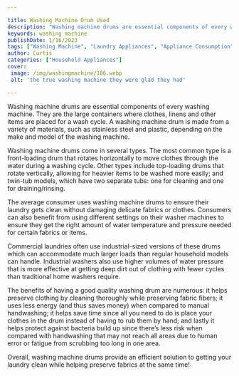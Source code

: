 ```yaml
---

title: Washing Machine Drum Used
description: "Washing machine drums are essential components of every washing machine. They are the large containers where clothes, linens and o...find out now"
keywords: washing machine
publishDate: 1/16/2023
tags: ["Washing Machine", "Laundry Appliances", "Appliance Consumption", "Clean Appliance"]
author: Curtis
categories: ["Household Appliances"]
cover: 
 image: /img/washingmachine/186.webp
 alt: 'the true washing machine they were glad they had'

---
```


Washing machine drums are essential components of every washing machine. They are the large containers where clothes, linens and other items are placed for a wash cycle. A washing machine drum is made from a variety of materials, such as stainless steel and plastic, depending on the make and model of the washing machine.

Washing machine drums come in several types. The most common type is a front-loading drum that rotates horizontally to move clothes through the water during a washing cycle. Other types include top-loading drums that rotate vertically, allowing for heavier items to be washed more easily; and twin-tub models, which have two separate tubs: one for cleaning and one for draining/rinsing.

The average consumer uses washing machine drums to ensure their laundry gets clean without damaging delicate fabrics or clothes. Consumers can also benefit from using different settings on their washer machines to ensure they get the right amount of water temperature and pressure needed for certain fabrics or items. 

Commercial laundries often use industrial-sized versions of these drums which can accommodate much larger loads than regular household models can handle. Industrial washers also use higher volumes of water pressure that is more effective at getting deep dirt out of clothing with fewer cycles than traditional home washers require. 

The benefits of having a good quality washing drum are numerous: it helps preserve clothing by cleaning thoroughly while preserving fabric fibers; it uses less energy (and thus saves money) when compared to manual handwashing; it helps save time since all you need to do is place your clothes in the drum instead of having to rub them by hand; and lastly it helps protect against bacteria build up since there’s less risk when compared with handwashing that may not reach all areas due to human error or fatigue from scrubbing too long in one area. 

Overall, washing machine drums provide an efficient solution to getting your laundry clean while helping preserve fabrics at the same time!

